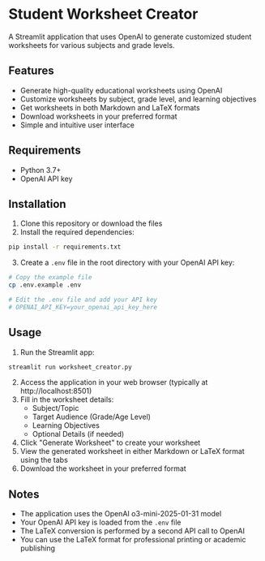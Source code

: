 # Student Worksheet Creator

A Streamlit application that uses OpenAI to generate customized student worksheets for various subjects and grade levels.

## Features

- Generate high-quality educational worksheets using OpenAI
- Customize worksheets by subject, grade level, and learning objectives
- Get worksheets in both Markdown and LaTeX formats
- Download worksheets in your preferred format
- Simple and intuitive user interface

## Requirements

- Python 3.7+
- OpenAI API key

## Installation

1. Clone this repository or download the files
2. Install the required dependencies:

```bash
pip install -r requirements.txt
```

3. Create a `.env` file in the root directory with your OpenAI API key:

```bash
# Copy the example file
cp .env.example .env

# Edit the .env file and add your API key
# OPENAI_API_KEY=your_openai_api_key_here
```

## Usage

1. Run the Streamlit app:

```bash
streamlit run worksheet_creator.py
```

2. Access the application in your web browser (typically at http://localhost:8501)
3. Fill in the worksheet details:
   - Subject/Topic
   - Target Audience (Grade/Age Level)
   - Learning Objectives
   - Optional Details (if needed)
4. Click "Generate Worksheet" to create your worksheet
5. View the generated worksheet in either Markdown or LaTeX format using the tabs
6. Download the worksheet in your preferred format

## Notes

- The application uses the OpenAI o3-mini-2025-01-31 model
- Your OpenAI API key is loaded from the `.env` file
- The LaTeX conversion is performed by a second API call to OpenAI
- You can use the LaTeX format for professional printing or academic publishing 